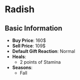 # Radish

## Basic Information

- **Buy Price**: 160$
- **Sell Price**: 109$
- **Default Gift Reaction**: Normal
- **Heals**:
  - 2 points of Stamina
- **Seasons**:
  - Fall